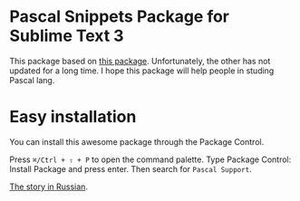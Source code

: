 # Pascal Snippets Package for Sublime Text 3

This package based on [this package]( https://github.com/fnkr/ST-Pascal).
Unfortunately, the other has not updated for a long time.
I hope this package will help people in studing Pascal lang.

# Easy installation

You can install this awesome package through the Package Control.

Press `⌘/Ctrl + ⇧ + P` to open the command palette.
Type Package Control: Install Package and press enter. Then search for `Pascal Support`.

[The story in Russian](http://telegra.ph/Legkij-sposob-nachat-izuchat-Pascal-05-01).